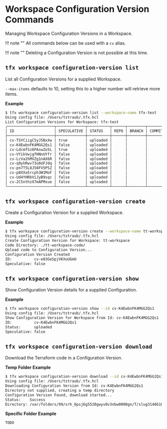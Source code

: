 # Workspace Configuration Version Commands

Managing Workspace Configuration Versions in a Workspace.

!!! note ""
    All commands below can be used with a `cv` alias.

!!! note ""
    Deleting a Configuration Version is not possible at this time.

## `tfx workspace configuration-version list`

List all Configuration Versions for a supplied Workspace.

`--max-items` defaults to 10, setting this to a higher number will retrieve more items.

**Example**

```sh
$ tfx workspace configuration-version list --workspace-name tfx-test
Using config file: /Users/tstraub/.tfx.hcl
List Configuration Versions for Workspace: tfx-test
╭─────────────────────┬─────────────┬──────────┬──────┬────────┬────────┬─────────╮
│ ID                  │ SPECULATIVE │ STATUS   │ REPO │ BRANCH │ COMMIT │ MESSAGE │
├─────────────────────┼─────────────┼──────────┼──────┼────────┼────────┼─────────┤
│ cv-TSYCiigC5yJ5BxXw │ true        │ uploaded │      │        │        │         │
│ cv-K4EwbnFK4MGG2Qs1 │ false       │ uploaded │      │        │        │         │
│ cv-LdcmfSz6PAswZo5L │ true        │ uploaded │      │        │        │         │
│ cv-VYikVwjgfHNnUYfr │ false       │ uploaded │      │        │        │         │
│ cv-LcVa2hMVZg1nAX6R │ false       │ uploaded │      │        │        │         │
│ cv-q9yhRwv73u6UFJdq │ false       │ uploaded │      │        │        │         │
│ cv-pn7T5L8J58FV5PSZ │ false       │ uploaded │      │        │        │         │
│ cv-p8XXa5rcph3W1MoF │ false       │ uploaded │      │        │        │         │
│ cv-Ud4YHRbViJyB9sqc │ false       │ uploaded │      │        │        │         │
│ cv-2C5nthzX7mAPMsue │ false       │ uploaded │      │        │        │         │
╰─────────────────────┴─────────────┴──────────┴──────┴────────┴────────┴─────────╯
```

## `tfx workspace configuration-version create`

Create a Configuration Version for a supplied Workspace.

**Example**

```sh
$ tfx workspace configuration-version create --workspace-name tt-workspace --directory ./tt-workspace-code/
Using config file: /Users/tstraub/.tfx.hcl
Create Configuration Version for Workspace: tt-workspace
Code Directory: ./tt-workspace-code/
Upload code to Configuration Version... 
Configuration Version Created 
ID:          cv-e83GeSpjVKXuUGmU
Speculative: false
```

## `tfx workspace configuration-version show`

Show Configuration Version details for a supplied Configuration.

**Example**

```sh
$ tfx workspace configuration-version show --id cv-K4EwbnFK4MGG2Qs1
Using config file: /Users/tstraub/.tfx.hcl
Show Configuration Version for Workspace from Id: cv-K4EwbnFK4MGG2Qs1
ID:          cv-K4EwbnFK4MGG2Qs1
Status:      uploaded
Speculative: false
```

## `tfx workspace configuration-version download`

Download the Terraform code in a Configuration Version.

**Temp Folder Example**

```sh
$ tfx workspace configuration-version download --id cv-K4EwbnFK4MGG2Qs1
Using config file: /Users/tstraub/.tfx.hcl
Downloading Configuration Version from Id: cv-K4EwbnFK4MGG2Qs1
Directory not supplied, creating a temp directory 
Configuration Version Found, download started... 
Status:    Success
Directory: /var/folders/99/srh_6psj6g5520gwyv8v3nbw0000gn/T/slug3146610843/cv-K4EwbnFK4MGG2Qs1
```

**Specific Folder Example**

```sh
TODO
```
